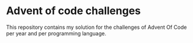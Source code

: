 # Advent of code challenges

This repository contains my solution for the challenges of Advent Of Code per year and per programming language.